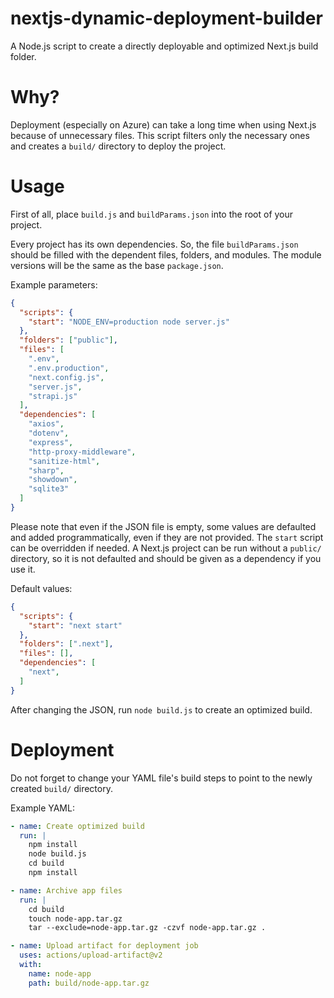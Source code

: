 # nextjs-dynamic-deployment-builder
A Node.js script to create a directly deployable and optimized Next.js build folder.

# Why?
Deployment (especially on Azure) can take a long time when using Next.js because of unnecessary files. This script filters only the necessary ones and creates a `build/` directory to deploy the project.

# Usage
First of all, place `build.js` and `buildParams.json` into the root of your project.

Every project has its own dependencies. So, the file `buildParams.json` should be filled with the dependent files, folders, and modules. The module versions will be the same as the base `package.json`.

Example parameters:
```json
{
  "scripts": {
    "start": "NODE_ENV=production node server.js"
  },
  "folders": ["public"],
  "files": [
    ".env",
    ".env.production",
    "next.config.js",
    "server.js",
    "strapi.js"
  ],
  "dependencies": [
    "axios",
    "dotenv",
    "express",
    "http-proxy-middleware",
    "sanitize-html",
    "sharp",
    "showdown",
    "sqlite3"
  ]
}
```

Please note that even if the JSON file is empty, some values are defaulted and added programmatically, even if they are not provided. The `start` script can be overridden if needed. A Next.js project can be run without a `public/` directory, so it is not defaulted and should be given as a dependency if you use it.

Default values:
```json
{
  "scripts": {
    "start": "next start"
  },
  "folders": [".next"],
  "files": [],
  "dependencies": [
    "next",
  ]
}
```

After changing the JSON, run `node build.js` to create an optimized build.

# Deployment
Do not forget to change your YAML file's build steps to point to the newly created `build/` directory.

Example YAML:
```yaml
- name: Create optimized build
  run: |
    npm install
    node build.js
    cd build
    npm install

- name: Archive app files
  run: |
    cd build
    touch node-app.tar.gz
    tar --exclude=node-app.tar.gz -czvf node-app.tar.gz .

- name: Upload artifact for deployment job
  uses: actions/upload-artifact@v2
  with:
    name: node-app
    path: build/node-app.tar.gz
```
